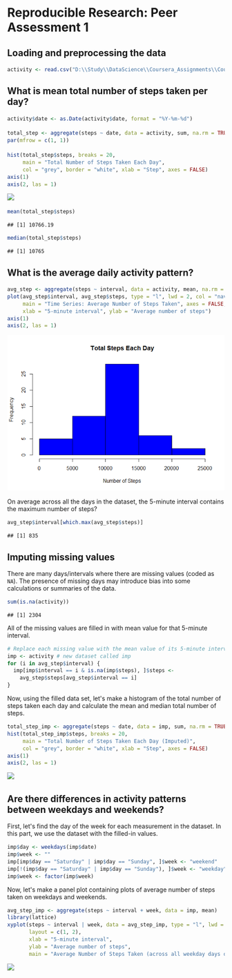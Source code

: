 # Reproducible Research: Peer Assessment 1


## Loading and preprocessing the data

```r
activity <- read.csv("D:\\Study\\DataScience\\Coursera_Assignments\\Course5\\Week1_Assignment\\RepData_PeerAssessment1\\activity.csv")
```


## What is mean total number of steps taken per day?

```r
activity$date <- as.Date(activity$date, format = "%Y-%m-%d")

total_step <- aggregate(steps ~ date, data = activity, sum, na.rm = TRUE)
par(mfrow = c(1, 1))

hist(total_step$steps, breaks = 20, 
     main = "Total Number of Steps Taken Each Day",
     col = "grey", border = "white", xlab = "Step", axes = FALSE)
axis(1)
axis(2, las = 1)
```

![](PA1_template_files/figure-html/unnamed-chunk-1-1.png) 

```r
mean(total_step$steps)
```

```
## [1] 10766.19
```

```r
median(total_step$steps)
```

```
## [1] 10765
```


## What is the average daily activity pattern?

```r
avg_step <- aggregate(steps ~ interval, data = activity, mean, na.rm = TRUE)
plot(avg_step$interval, avg_step$steps, type = "l", lwd = 2, col = "navy",
     main = "Time Series: Average Number of Steps Taken", axes = FALSE,
     xlab = "5-minute interval", ylab = "Average number of steps")
axis(1)
axis(2, las = 1)
```

![](PA1_template_files/figure-html/unnamed-chunk-2-1.png) 

On average across all the days in the dataset, the 5-minute interval contains
the maximum number of steps?

```r
avg_step$interval[which.max(avg_step$steps)]
```

```
## [1] 835
```


## Imputing missing values
There are many days/intervals where there are missing values (coded as `NA`). The presence of missing days may introduce bias into some calculations or summaries of the data.


```r
sum(is.na(activity))
```

```
## [1] 2304
```

All of the missing values are filled in with mean value for that 5-minute
interval.


```r
# Replace each missing value with the mean value of its 5-minute interval
imp <- activity # new dataset called imp
for (i in avg_step$interval) {
  imp[imp$interval == i & is.na(imp$steps), ]$steps <- 
    avg_step$steps[avg_step$interval == i]
}
```
Now, using the filled data set, let's make a histogram of the total number of steps taken each day and calculate the mean and median total number of steps.


```r
total_step_imp <- aggregate(steps ~ date, data = imp, sum, na.rm = TRUE)
hist(total_step_imp$steps, breaks = 20, 
     main = "Total Number of Steps Taken Each Day (Imputed)",
     col = "grey", border = "white", xlab = "Step", axes = FALSE)
axis(1)
axis(2, las = 1)
```

![](PA1_template_files/figure-html/unnamed-chunk-5-1.png) 

## Are there differences in activity patterns between weekdays and weekends?
First, let's find the day of the week for each measurement in the dataset. In
this part, we use the dataset with the filled-in values.


```r
imp$day <- weekdays(imp$date)
imp$week <- ""
imp[imp$day == "Saturday" | imp$day == "Sunday", ]$week <- "weekend"
imp[!(imp$day == "Saturday" | imp$day == "Sunday"), ]$week <- "weekday"
imp$week <- factor(imp$week)
```

Now, let's make a panel plot containing plots of average number of steps taken
on weekdays and weekends.

```r
avg_step_imp <- aggregate(steps ~ interval + week, data = imp, mean)
library(lattice)
xyplot(steps ~ interval | week, data = avg_step_imp, type = "l", lwd = 2,
       layout = c(1, 2), 
       xlab = "5-minute interval", 
       ylab = "Average number of steps",
       main = "Average Number of Steps Taken (across all weekday days or weekend days)")
```

![](PA1_template_files/figure-html/unnamed-chunk-7-1.png) 
